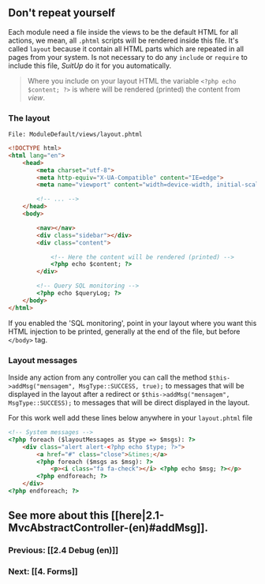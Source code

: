 ## Don't repeat yourself

Each module need a file inside the views to be the default HTML for all actions, we mean, all `.phtml` scripts will be rendered inside this file. It's called `layout` because it contain all HTML parts which are repeated in all pages from your system. Is not necessary to do any `include` or `require` to include this file, _SuitUp_ do it for you automatically.

> Where you include on your layout HTML the variable `<?php echo $content; ?>` is where will be rendered (printed) the content from _view_.

### The layout

`File: ModuleDefault/views/layout.phtml`
```html
<!DOCTYPE html>
<html lang="en">
    <head>
        <meta charset="utf-8">
        <meta http-equiv="X-UA-Compatible" content="IE=edge">
        <meta name="viewport" content="width=device-width, initial-scale=1">

        <!-- ... -->
    </head>
    <body>

        <nav></nav>
        <div class="sidebar"></div>
        <div class="content">

            <!-- Here the content will be rendered (printed) -->
            <?php echo $content; ?>
        </div>

        <!-- Query SQL monitoring -->
        <?php echo $queryLog; ?>
    </body>
</html>
```

If you enabled the 'SQL monitoring', point in your layout where you want this HTML injection to be printed, generally at the end of the file, but before `</body>` tag.

### Layout messages
Inside any action from any controller you can call the method `$this->addMsg("mensagem", MsgType::SUCCESS, true);` to messages that will be displayed in the layout after a redirect or `$this->addMsg("mensagem", MsgType::SUCCESS);` to messages that will be direct displayed in the layout.

For this work well add these lines below anywhere in your `layout.phtml` file
```html
<!-- System messages -->
<?php foreach ($layoutMessages as $type => $msgs): ?>
    <div class="alert alert-<?php echo $type; ?>">
        <a href="#" class="close">&times;</a>
        <?php foreach ($msgs as $msg): ?>
            <p><i class="fa fa-check"></i> <?php echo $msg; ?></p>
        <?php endforeach; ?>
    </div>
<?php endforeach; ?>

```

See more about this [[here|2.1-MvcAbstractController-(en)#addMsg]].
---
### Previous: [[2.4 Debug (en)]]
### Next: [[4. Forms]]